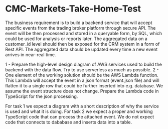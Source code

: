 # CMC-Markets-Take-Home-Test

The business requirement is to build a backend service that will accept specific events from the trading broker platform through secure API. The event will be then processed and stored in a queryable form, by SQL, which could be used for analysis or reports later. The aggregated data on a customer_id level should then be exposed for the CRM system in a form of Rest API. The aggregated data should be updated every time a new event arrives in near-real time.

1 - Prepare the high-level design diagram of AWS services used to build the backend with the data flow. Try to use serverless as much as possible.
2 - One element of the working solution should be the AWS Lambda function. This Lambda will accept the event in a json format (event.json file)  and will flatten it to a single row that could be further inserted into e.g. database.  We assume the event structure does not change. Prepare the Lambda code in TypeScript for the json processing.

For task 1 we expect a diagram with a short description of why the service is used and what it is doing.
For task 2 we expect a proper and working TypeScript code that can process the attached event. We do not expect code that connects to dababase and inserts data into a table.


